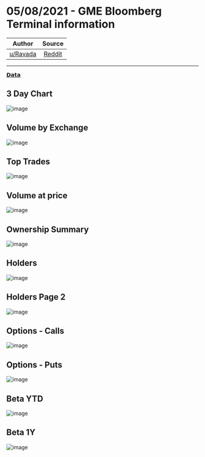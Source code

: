 05/08/2021 - GME Bloomberg Terminal information
===============================================

| Author       | Source       | 
| :-------------: |:-------------:|
|  [u/Ravada](https://www.reddit.com/user/Ravada/) | [Reddit](https://www.reddit.com/r/DDintoGME/comments/oyqy7m/05082021_gme_bloomberg_terminal_information/) | 

---

[𝗗𝗮𝘁𝗮](https://www.reddit.com/r/DDintoGME/search?q=flair_name%3A%22%F0%9D%97%97%F0%9D%97%AE%F0%9D%98%81%F0%9D%97%AE%22&restrict_sr=1)

## 3 Day Chart
![image](https://user-images.githubusercontent.com/82035192/128611335-820506a3-5f6e-43f8-8d3d-c4f7341287d8.png)


## Volume by Exchange
![image](https://user-images.githubusercontent.com/82035192/128611339-759916e5-c658-4755-8321-19ef5a8ea3de.png)


## Top Trades
![image](https://user-images.githubusercontent.com/82035192/128611342-73983b32-c10c-4883-afcf-b4a1a3042019.png)


## Volume at price
![image](https://user-images.githubusercontent.com/82035192/128611343-63a819f5-f445-4ead-a91d-d74d184dbadf.png)


## Ownership Summary
![image](https://user-images.githubusercontent.com/82035192/128611344-0ad21985-e63f-4f01-b04d-1060991cac2a.png)


## Holders
![image](https://user-images.githubusercontent.com/82035192/128611347-b08e5684-892d-4211-b9d6-52aa62b4c4da.png)


## Holders Page 2
![image](https://user-images.githubusercontent.com/82035192/128611352-5de26670-3504-4438-ba2c-03611b230481.png)


## Options - Calls 
![image](https://user-images.githubusercontent.com/82035192/128611354-80116c67-94e3-4201-98df-554286aca3ad.png)


## Options - Puts
![image](https://user-images.githubusercontent.com/82035192/128611355-16f80e74-8255-4d2f-8b1d-14d25f0da52a.png)


## Beta YTD
![image](https://user-images.githubusercontent.com/82035192/128611357-788aa12f-375c-4e3b-a46a-7c9a70c2be4b.png)

## Beta 1Y
![image](https://user-images.githubusercontent.com/82035192/128611369-c85cd6c5-3d95-43d4-8dd5-8ba56baedf32.png)
